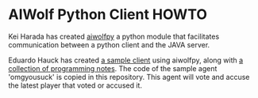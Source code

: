 # AIWolf Python Client HOWTO

Kei Harada has created [aiwolfpy](https://github.com/aiwolf/AIWolfPy) a python
module that facilitates communication between a python client and the JAVA
server.

Eduardo Hauck has created [a sample client](https://github.com/ehauckdo/AIWoof)
using aiwolfpy, along with [a collection of programming
notes](https://github.com/ehauckdo/AIWoof/blob/master/manual/AgentProgramming.md). The code of the sample agent 'omgyousuck' is copied in this repository. This
agent will vote and accuse the latest player that voted or accused it.
